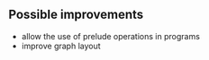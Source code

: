 Possible improvements
---------------------

- allow the use of prelude operations in programs
- improve graph layout

